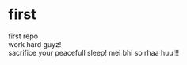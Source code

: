 # first
first repo
<br>
work hard guyz!
<br>
sacrifice your peacefull sleep! mei bhi so rhaa huu!!!
